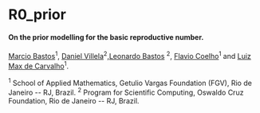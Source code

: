 # R0_prior
#### On the prior modelling for the basic reproductive number.
[Marcio Bastos](https://github.com/marciomacielbastos)<sup>1</sup>, [Daniel Villela](http://www.procc.fiocruz.br/Members/dvillela)<sup>2</sup>,[Leonardo Bastos](http://lsbastos.github.io/) <sup>2</sup>, [Flavio Coelho](http://fccoelho.github.io/)<sup>1</sup> and [Luiz Max de Carvalho](http://lmfcarvalho.org/about/)<sup>1</sup>.


<sup>1</sup> School of Applied Mathematics, Getulio Vargas Foundation (FGV), Rio de Janeiro -- RJ, Brazil.
<sup>2</sup> Program for Scientific Computing, Oswaldo Cruz Foundation, Rio de Janeiro -- RJ, Brazil.
